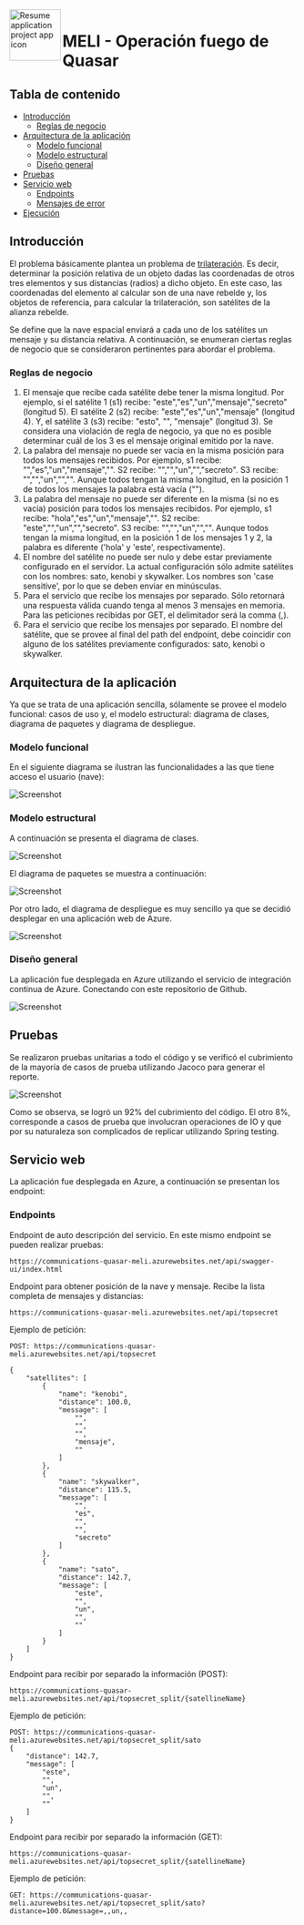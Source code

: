 <img align="left" width="90" height="90" src="https://github.com/kgordillo-hub/Comunicaciones_Quasar/blob/master/images/rebel.png" alt="Resume application project app icon">

# MELI - Operación fuego de Quasar


## Tabla de contenido

* [Introducción](#introducción)
  * [Reglas de negocio](#reglas-de-negocio)
* [Arquitectura de la aplicación](#arquitectura-de-la-aplicación)
  * [Modelo funcional](#modelo-funcional)
  * [Modelo estructural](#modelo-estructural)
  * [Diseño general](#diseño-general)
* [Pruebas](#pruebas)
* [Servicio web](#servicio-web)
  * [Endpoints](#endpoints)
  * [Mensajes de error](#mensajes-de-error)
* [Ejecución](#ejecución)

## Introducción

El problema básicamente plantea un problema de [trilateración](https://es.wikipedia.org/wiki/Trilateraci%C3%B3n). Es decir, determinar la posición relativa de un objeto dadas las coordenadas de otros tres elementos y sus distancias (radios) a dicho objeto. En este caso, las coordenadas del elemento al calcular son de una nave rebelde y, los objetos de referencia, para calcular la trilateración, son satélites de la alianza rebelde.

Se define que la nave espacial enviará a cada uno de los satélites un mensaje y su distancia relativa. A continuación, se enumeran ciertas reglas de negocio que se consideraron pertinentes para abordar el problema.

### Reglas de negocio

1. El mensaje que recibe cada satélite debe tener la misma longitud. Por ejemplo, si el satélite 1 (s1) recibe: "este","es","un","mensaje","secreto" (longitud 5). El satélite 2 (s2) recibe: "este","es","un","mensaje" (longitud 4). Y, el satélite 3 (s3) recibe: "esto", "", "mensaje" (longitud 3). Se considera una violación de regla de negocio, ya que no es posible determinar cuál de los 3 es el mensaje original emitido por la nave.
2. La palabra del mensaje no puede ser vacía en la misma posición para todos los mensajes recibidos. Por ejemplo, s1 recibe: "","es","un","mensaje","". S2 recibe: "","","un","","secreto". S3 recibe: "","","un","","". Aunque todos tengan la misma longitud, en la posición 1 de todos los mensajes la palabra está vacía ("").
3. La palabra del mensaje no puede ser diferente en la misma (si no es vacía) posición para todos los mensajes recibidos. Por ejemplo, s1 recibe: "hola","es","un","mensaje","". S2 recibe: "este","","un","","secreto". S3 recibe: "","","un","","". Aunque todos tengan la misma longitud, en la posición 1 de los mensajes 1 y 2, la palabra es diferente ('hola' y 'este', respectivamente).
4. El nombre del satélite no puede ser nulo y debe estar previamente configurado en el servidor. La actual configuración sólo admite satélites con los nombres: sato, kenobi y skywalker. Los nombres son 'case sensitive', por lo que se deben enviar en minúsculas.
5. Para el servicio que recibe los mensajes por separado. Sólo retornará una respuesta válida cuando tenga al menos 3 mensajes en memoria. Para las peticiones recibidas por GET, el delimitador será la comma (,).
6. Para el servicio que recibe los mensajes por separado. El nombre del satélite, que se provee al final del path del endpoint, debe coincidir con alguno de los satélites previamente configurados: sato, kenobi o skywalker.

## Arquitectura de la aplicación

Ya que se trata de una aplicación sencilla, sólamente se provee el modelo funcional: casos de uso y, el modelo estructural: diagrama de clases, diagrama de paquetes y diagrama de despliegue.

### Modelo funcional

En el siguiente diagrama se ilustran las funcionalidades a las que tiene acceso el usuario (nave):

![Screenshot](https://github.com/kgordillo-hub/Comunicaciones_Quasar/blob/master/images/Casos_uso_Quasar.PNG)

### Modelo estructural

A continuación se presenta el diagrama de clases.

![Screenshot](https://github.com/kgordillo-hub/Comunicaciones_Quasar/blob/master/images/Clases_Quasar.PNG)

El diagrama de paquetes se muestra a continuación:

![Screenshot](https://github.com/kgordillo-hub/Comunicaciones_Quasar/blob/master/images/Paquetes_Quasar.PNG)

Por otro lado, el diagrama de despliegue es muy sencillo ya que se decidió desplegar en una aplicación web de Azure.

![Screenshot](https://github.com/kgordillo-hub/Comunicaciones_Quasar/blob/master/images/Despliegue_Quasar.PNG)

### Diseño general

La aplicación fue desplegada en Azure utilizando el servicio de integración continua de Azure. Conectando con este repositorio de Github.

![Screenshot](https://github.com/kgordillo-hub/Comunicaciones_Quasar/blob/master/images/Design-Quasar.png)

## Pruebas

Se realizaron pruebas unitarias a todo el código y se verificó el cubrimiento de la mayoría de casos de prueba utilizando Jacoco para generar el reporte.

![Screenshot](https://github.com/kgordillo-hub/Comunicaciones_Quasar/blob/master/images/Coverage_testing.PNG)

Como se observa, se logró un 92% del cubrimiento del código. El otro 8%, corresponde a casos de prueba que involucran operaciones de IO y que por su naturaleza son complicados de replicar utilizando Spring testing.

## Servicio web

La aplicación fue desplegada en Azure, a continuación se presentan los endpoint:

### Endpoints

Endpoint de auto descripción del servicio. En este mismo endpoint se pueden realizar pruebas:
```
https://communications-quasar-meli.azurewebsites.net/api/swagger-ui/index.html
```

Endpoint para obtener posición de la nave y mensaje. Recibe la lista completa de mensajes y distancias:
```
https://communications-quasar-meli.azurewebsites.net/api/topsecret
```
Ejemplo de petición:
```
POST: https://communications-quasar-meli.azurewebsites.net/api/topsecret

{
	"satellites": [
		{
			"name": "kenobi",
			"distance": 100.0,
			"message": [
				"",
				"",
				"",
				"mensaje",
				""
			]
		},
		{
			"name": "skywalker",
			"distance": 115.5,
			"message": [
				"",
				"es",
				"",
				"",
				"secreto"
			]
		},
		{
			"name": "sato",
			"distance": 142.7,
			"message": [
				"este",
				"",
				"un",
				"",
				""
			]
		}
	]
}
```



Endpoint para recibir por separado la información (POST):
```
https://communications-quasar-meli.azurewebsites.net/api/topsecret_split/{satellineName}
```

Ejemplo de petición:
```
POST: https://communications-quasar-meli.azurewebsites.net/api/topsecret_split/sato
{
	"distance": 142.7,
	"message": [
		"este",
		"",
		"un",
		"",
		""
	]
}
```

Endpoint para recibir por separado la información (GET):
```
https://communications-quasar-meli.azurewebsites.net/api/topsecret_split/{satellineName}
```

Ejemplo de petición:
```
GET: https://communications-quasar-meli.azurewebsites.net/api/topsecret_split/sato?distance=100.0&message=,,un,,

```
